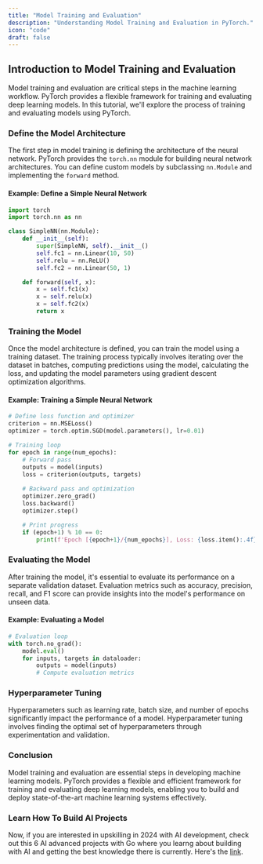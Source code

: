 ```yaml
---
title: "Model Training and Evaluation"
description: "Understanding Model Training and Evaluation in PyTorch."
icon: "code"
draft: false
---
```


## Introduction to Model Training and Evaluation

Model training and evaluation are critical steps in the machine learning workflow. PyTorch provides a flexible framework for training and evaluating deep learning models. In this tutorial, we'll explore the process of training and evaluating models using PyTorch.

### Define the Model Architecture

The first step in model training is defining the architecture of the neural network. PyTorch provides the `torch.nn` module for building neural network architectures. You can define custom models by subclassing `nn.Module` and implementing the `forward` method.

#### Example: Define a Simple Neural Network

```python
import torch
import torch.nn as nn

class SimpleNN(nn.Module):
    def __init__(self):
        super(SimpleNN, self).__init__()
        self.fc1 = nn.Linear(10, 50)
        self.relu = nn.ReLU()
        self.fc2 = nn.Linear(50, 1)

    def forward(self, x):
        x = self.fc1(x)
        x = self.relu(x)
        x = self.fc2(x)
        return x
```

### Training the Model

Once the model architecture is defined, you can train the model using a training dataset. The training process typically involves iterating over the dataset in batches, computing predictions using the model, calculating the loss, and updating the model parameters using gradient descent optimization algorithms.

#### Example: Training a Simple Neural Network

```python
# Define loss function and optimizer
criterion = nn.MSELoss()
optimizer = torch.optim.SGD(model.parameters(), lr=0.01)

# Training loop
for epoch in range(num_epochs):
    # Forward pass
    outputs = model(inputs)
    loss = criterion(outputs, targets)
    
    # Backward pass and optimization
    optimizer.zero_grad()
    loss.backward()
    optimizer.step()

    # Print progress
    if (epoch+1) % 10 == 0:
        print(f'Epoch [{epoch+1}/{num_epochs}], Loss: {loss.item():.4f}')
```

### Evaluating the Model

After training the model, it's essential to evaluate its performance on a separate validation dataset. Evaluation metrics such as accuracy, precision, recall, and F1 score can provide insights into the model's performance on unseen data.

#### Example: Evaluating a Model

```python
# Evaluation loop
with torch.no_grad():
    model.eval()
    for inputs, targets in dataloader:
        outputs = model(inputs)
        # Compute evaluation metrics
```

### Hyperparameter Tuning

Hyperparameters such as learning rate, batch size, and number of epochs significantly impact the performance of a model. Hyperparameter tuning involves finding the optimal set of hyperparameters through experimentation and validation.

### Conclusion

Model training and evaluation are essential steps in developing machine learning models. PyTorch provides a flexible and efficient framework for training and evaluating deep learning models, enabling you to build and deploy state-of-the-art machine learning systems effectively.

### Learn How To Build AI Projects

Now, if you are interested in upskilling in 2024 with AI development, check out this 6 AI advanced projects with Go where you learng about building with AI and getting the best knowledge there is currently. Here's the [link](https://akhilsharmatech.gumroad.com/l/zgxqq).